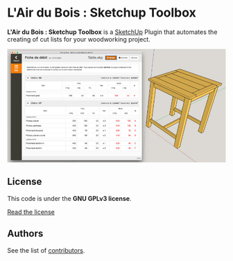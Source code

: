 L'Air du Bois : Sketchup Toolbox
================================

**L'Air du Bois : Sketchup Toolbox** is a [SketchUp](http://www.sketchup.com) Plugin that automates the creating of cut lists for your woodworking project.

![L'Air du Bois Sketchup Toolbox](doc/img/capture.jpg)

License
-------

This code is under the **GNU GPLv3 license**.

[Read the license](LICENSE)

Authors
-------

See the list of [contributors](http://github.com/lairdubois/lairdubois/contributors).